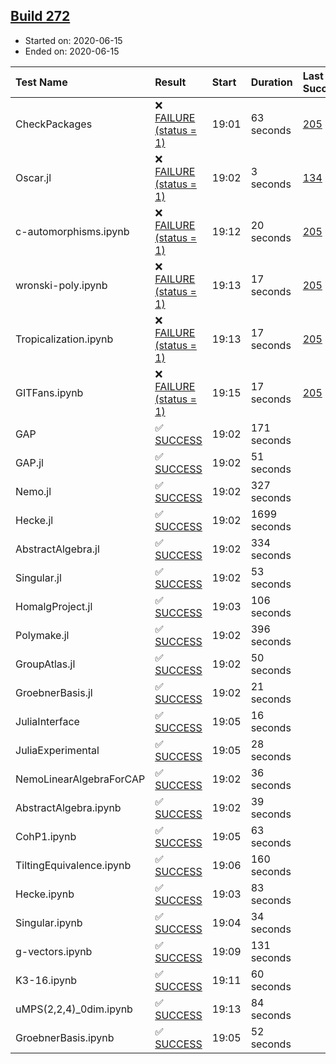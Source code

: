 ## [Build 272](https://oscarci.mathematik.uni-kl.de/job/oscar-stable/272/)

* Started on: 2020-06-15
* Ended on: 2020-06-15

| Test Name    | Result | Start | Duration | Last Success | First Failure |
|:-------------|:-------|:------|:---------|:-------------|:--------------|
| CheckPackages | ❌ [FAILURE (status = 1)](https://oscarci.mathematik.uni-kl.de/job/oscar-stable/272/artifact/logs/build-272/CheckPackages.log) | 19:01 | 63 seconds | [205](https://oscarci.mathematik.uni-kl.de/job/oscar-stable/205/) | [206](https://oscarci.mathematik.uni-kl.de/job/oscar-stable/206/) |
| Oscar.jl | ❌ [FAILURE (status = 1)](https://oscarci.mathematik.uni-kl.de/job/oscar-stable/272/artifact/logs/build-272/Oscar.jl.log) | 19:02 | 3 seconds | [134](https://oscarci.mathematik.uni-kl.de/job/oscar-stable/134/) | [177](https://oscarci.mathematik.uni-kl.de/job/oscar-stable/177/) |
| c-automorphisms.ipynb | ❌ [FAILURE (status = 1)](https://oscarci.mathematik.uni-kl.de/job/oscar-stable/272/artifact/logs/build-272/c-automorphisms.ipynb.log) | 19:12 | 20 seconds | [205](https://oscarci.mathematik.uni-kl.de/job/oscar-stable/205/) | [206](https://oscarci.mathematik.uni-kl.de/job/oscar-stable/206/) |
| wronski-poly.ipynb | ❌ [FAILURE (status = 1)](https://oscarci.mathematik.uni-kl.de/job/oscar-stable/272/artifact/logs/build-272/wronski-poly.ipynb.log) | 19:13 | 17 seconds | [205](https://oscarci.mathematik.uni-kl.de/job/oscar-stable/205/) | [206](https://oscarci.mathematik.uni-kl.de/job/oscar-stable/206/) |
| Tropicalization.ipynb | ❌ [FAILURE (status = 1)](https://oscarci.mathematik.uni-kl.de/job/oscar-stable/272/artifact/logs/build-272/Tropicalization.ipynb.log) | 19:13 | 17 seconds | [205](https://oscarci.mathematik.uni-kl.de/job/oscar-stable/205/) | [206](https://oscarci.mathematik.uni-kl.de/job/oscar-stable/206/) |
| GITFans.ipynb | ❌ [FAILURE (status = 1)](https://oscarci.mathematik.uni-kl.de/job/oscar-stable/272/artifact/logs/build-272/GITFans.ipynb.log) | 19:15 | 17 seconds | [205](https://oscarci.mathematik.uni-kl.de/job/oscar-stable/205/) | [206](https://oscarci.mathematik.uni-kl.de/job/oscar-stable/206/) |
| GAP | ✅ [SUCCESS](https://oscarci.mathematik.uni-kl.de/job/oscar-stable/272/artifact/logs/build-272/GAP.log) | 19:02 | 171 seconds |  |  |
| GAP.jl | ✅ [SUCCESS](https://oscarci.mathematik.uni-kl.de/job/oscar-stable/272/artifact/logs/build-272/GAP.jl.log) | 19:02 | 51 seconds |  |  |
| Nemo.jl | ✅ [SUCCESS](https://oscarci.mathematik.uni-kl.de/job/oscar-stable/272/artifact/logs/build-272/Nemo.jl.log) | 19:02 | 327 seconds |  |  |
| Hecke.jl | ✅ [SUCCESS](https://oscarci.mathematik.uni-kl.de/job/oscar-stable/272/artifact/logs/build-272/Hecke.jl.log) | 19:02 | 1699 seconds |  |  |
| AbstractAlgebra.jl | ✅ [SUCCESS](https://oscarci.mathematik.uni-kl.de/job/oscar-stable/272/artifact/logs/build-272/AbstractAlgebra.jl.log) | 19:02 | 334 seconds |  |  |
| Singular.jl | ✅ [SUCCESS](https://oscarci.mathematik.uni-kl.de/job/oscar-stable/272/artifact/logs/build-272/Singular.jl.log) | 19:02 | 53 seconds |  |  |
| HomalgProject.jl | ✅ [SUCCESS](https://oscarci.mathematik.uni-kl.de/job/oscar-stable/272/artifact/logs/build-272/HomalgProject.jl.log) | 19:03 | 106 seconds |  |  |
| Polymake.jl | ✅ [SUCCESS](https://oscarci.mathematik.uni-kl.de/job/oscar-stable/272/artifact/logs/build-272/Polymake.jl.log) | 19:02 | 396 seconds |  |  |
| GroupAtlas.jl | ✅ [SUCCESS](https://oscarci.mathematik.uni-kl.de/job/oscar-stable/272/artifact/logs/build-272/GroupAtlas.jl.log) | 19:02 | 50 seconds |  |  |
| GroebnerBasis.jl | ✅ [SUCCESS](https://oscarci.mathematik.uni-kl.de/job/oscar-stable/272/artifact/logs/build-272/GroebnerBasis.jl.log) | 19:02 | 21 seconds |  |  |
| JuliaInterface | ✅ [SUCCESS](https://oscarci.mathematik.uni-kl.de/job/oscar-stable/272/artifact/logs/build-272/JuliaInterface.log) | 19:05 | 16 seconds |  |  |
| JuliaExperimental | ✅ [SUCCESS](https://oscarci.mathematik.uni-kl.de/job/oscar-stable/272/artifact/logs/build-272/JuliaExperimental.log) | 19:05 | 28 seconds |  |  |
| NemoLinearAlgebraForCAP | ✅ [SUCCESS](https://oscarci.mathematik.uni-kl.de/job/oscar-stable/272/artifact/logs/build-272/NemoLinearAlgebraForCAP.log) | 19:02 | 36 seconds |  |  |
| AbstractAlgebra.ipynb | ✅ [SUCCESS](https://oscarci.mathematik.uni-kl.de/job/oscar-stable/272/artifact/logs/build-272/AbstractAlgebra.ipynb.log) | 19:02 | 39 seconds |  |  |
| CohP1.ipynb | ✅ [SUCCESS](https://oscarci.mathematik.uni-kl.de/job/oscar-stable/272/artifact/logs/build-272/CohP1.ipynb.log) | 19:05 | 63 seconds |  |  |
| TiltingEquivalence.ipynb | ✅ [SUCCESS](https://oscarci.mathematik.uni-kl.de/job/oscar-stable/272/artifact/logs/build-272/TiltingEquivalence.ipynb.log) | 19:06 | 160 seconds |  |  |
| Hecke.ipynb | ✅ [SUCCESS](https://oscarci.mathematik.uni-kl.de/job/oscar-stable/272/artifact/logs/build-272/Hecke.ipynb.log) | 19:03 | 83 seconds |  |  |
| Singular.ipynb | ✅ [SUCCESS](https://oscarci.mathematik.uni-kl.de/job/oscar-stable/272/artifact/logs/build-272/Singular.ipynb.log) | 19:04 | 34 seconds |  |  |
| g-vectors.ipynb | ✅ [SUCCESS](https://oscarci.mathematik.uni-kl.de/job/oscar-stable/272/artifact/logs/build-272/g-vectors.ipynb.log) | 19:09 | 131 seconds |  |  |
| K3-16.ipynb | ✅ [SUCCESS](https://oscarci.mathematik.uni-kl.de/job/oscar-stable/272/artifact/logs/build-272/K3-16.ipynb.log) | 19:11 | 60 seconds |  |  |
| uMPS(2,2,4)_0dim.ipynb | ✅ [SUCCESS](https://oscarci.mathematik.uni-kl.de/job/oscar-stable/272/artifact/logs/build-272/uMPS-2-2-4-_0dim.ipynb.log) | 19:13 | 84 seconds |  |  |
| GroebnerBasis.ipynb | ✅ [SUCCESS](https://oscarci.mathematik.uni-kl.de/job/oscar-stable/272/artifact/logs/build-272/GroebnerBasis.ipynb.log) | 19:05 | 52 seconds |  |  |
